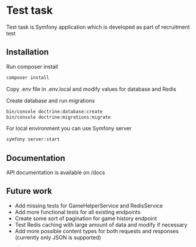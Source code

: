 # Test task

Test task is Symfony application which is developed as part of recruitment test

## Installation

Run composer install

```bash
composer install
```

Copy .env file in .env.local and modify values for database and Redis

Create database and run migrations

 ```bash
bin/console doctrine:database:create
bin/console doctrine:migrations:migrate
```

For local environment you can use Symfony server 
 ```bash
symfony server:start
```

## Documentation

API documentation is available on /docs

## Future work
* Add missing tests for GameHelperService and RedisService
* Add more functional tests for all existing endpoints
* Create some sort of pagination for game history endpoint 
* Test Redis caching with large amount of data and modify if necessary
* Add more possible content types for both requests and responses (currently only JSON is supported)
